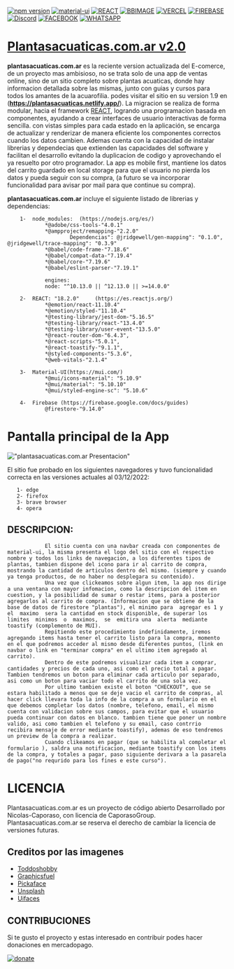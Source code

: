 [![npm version](https://img.shields.io/npm/v/admin-lte/latest.svg)](https://www.npmjs.com)
[![material-ui](https://img.shields.io/badge/material--ui-https%3A%2F%2Fmui.com%2F-red)](https://mui.com/)
[![REACT](https://img.shields.io/badge/React-https%3A%2F%2Fes.reactjs.org%2F-blue)](https://es.reactjs.org/)
[![BBIMAGE](https://img.shields.io/badge/POWERED-BB%20IMAGES-lightblue)](https://es.imgbb.com/)
[![VERCEL](https://img.shields.io/badge/POWERED-Vercel-black)](https://vercel.com/)
[![FIREBASE](https://img.shields.io/badge/FIREBASE-DOCS-orange)](https://firebase.google.com/docs)
[![Discord](https://img.shields.io/badge/Discord-join%20now-green)](https://discord.gg/RXYSs4Cs)
[![FACEBOOK](https://img.shields.io/badge/FACEBOOK-JOIN%20COMUNITY-brightgreen)](https://www.facebook.com/todoshobby)
[![WHATSAPP](https://img.shields.io/badge/SOPORTE-whatsapp-green)](https://api.whatsapp.com/send?phone=+5491133299841&text=dejame%20tu%20mensaje%20de%20plantasacuaticas)




# [Plantasacuaticas.com.ar v2.0](https://nicolascaporaso-backend-51380.onrender.com/auth/login)


**plantasacuaticas.com.ar** es la reciente version actualizada del E-comerce, de un proyecto mas ambisioso, no se trata solo de una app de ventas online, sino de un sitio completo sobre plantas acuaticas, donde hay informacion detallada sobre las mismas, junto con guias y cursos para todos los amantes de la acuarofilia. podes visitar el sitio en su version 1.9 en (**https://plantasacuaticas.netlify.app/**). La migracion se realiza de forma modular, hacia el framework [REACT](https://es.reactjs.org/), logrando una programacion basada en componentes, ayudando a crear interfaces de usuario interactivas de forma sencilla. con vistas simples para cada estado en la aplicación, se encarga de actualizar y renderizar de manera eficiente los componentes correctos cuando los datos cambien. Ademas cuenta con la capacidad de instalar librerias y dependecias que extienden las capacidades del software y facilitan el desarrollo evitando la duplicacion de codigo y aprovechando el ya resuelto por otro programador.
La app es mobile first, mantiene los datos del carrito guardado en local storage para que el usuario no pierda los datos y pueda seguir con su compra, (a futuro se va incorporar funcionalidad para avisar por mail para que continue su compra).

**plantasacuaticas.com.ar** incluye el siguiente listado de librerias y dependencias:

        1-  node_modules:  (https://nodejs.org/es/)
                *@adobe/css-tools-"4.0.1"
                *@ampproject/remapping-"2.2.0"
                        Dependencias": @jridgewell/gen-mapping": "0.1.0", @jridgewell/trace-mapping": "0.3.9"
                *@babel/code-frame-"7.18.6"
                *@babel/compat-data-"7.19.4"
                *@babel/core-"7.19.6"
                *@babel/eslint-parser-"7.19.1"
                
                engines: 
                node: "^10.13.0 || ^12.13.0 || >=14.0.0"
                           
        2-  REACT: "18.2.0"     (https://es.reactjs.org/)
                *@emotion/react-11.10.4"
                *@emotion/styled-"11.10.4"
                *@testing-library/jest-dom-"5.16.5"
                *@testing-library/react-"13.4.0"
                *@testing-library/user-event-"13.5.0"
                *@react-router-dom-"6.4.3",
                *@react-scripts-"5.0.1",
                *@react-toastify-"9.1.1",
                *@styled-components-"5.3.6",
                *@web-vitals-"2.1.4"
                
        3-  Material-UI(https://mui.com/)
                *@mui/icons-material": "5.10.9"
                *@mui/material": "5.10.10"
                *@mui/styled-engine-sc": "5.10.6"
                
        4-  Firebase (https://firebase.google.com/docs/guides)
                @firestore-"9.14.0"
                
                
 # Pantalla principal de la App               
!["plantasacuaticas.com.ar Presentacion"](https://i.ibb.co/d6fSCLD/presentacion.png "plantasacuaticas.com.ar")
                
                
                
El sitio fue probado en los siguientes navegadores y tuvo funcionalidad correcta en las versiones actuales al 03/12/2022:

       1- edge
       2- firefox
       3- brave browser
       4- opera

## DESCRIPCION:
                El sitio cuenta con una navbar creada con componentes de material-ui, la misma presenta el logo del sitio con el respectivo nombre y todos los links de navegacion, a los diferentes tipos de plantas, tambien dispone del icono para ir al carrito de compra, mostrando la cantidad de articulos dentro del mismo. (siempre y cuando ya tenga productos, de no haber no desplegara su contenido).
                Una vez que clickeamos sobre algun item, la app nos dirige a una ventana con mayor infomacion, como la descripcion del item en cuestion, y la posibilidad de sumar o restar items, para a posterior agregarlos al carrito de compra. (Informacion que se obtiene de la base de datos de firestore "plantas"), el minimo para  agregar es 1 y el  maximo  sera la cantidad en stock disponible, de superar los  limites  minimos  o  maximos,  se  emitira una  alerta  mediante  toastify (complemento de MUI).
                Repitiendo este procedimiento indefinidamente, iremos agregando items hasta tener el carrito listo para la compra, momento en el que podremos acceder al mismo desde diferentes puntos, (link en navbar o link en "terminar compra" en el ultimo item agregado al carrito).
                Dentro de este podremos visualizar cada item a comprar, cantidades y precios de cada uno, asi como el precio total a pagar. Tambien tendremos un boton para eliminar cada articulo por separado, asi como un boton para vaciar todo el carrito de una sola vez.
                Por ultimo tambien existe el boton "CHECKOUT", que se estara habilitado a menos que se deje vacio el carrito de compras, al hacer click llevara toda la info de la compra a un formulario en el que debemos completar los datos (nombre, telefono, email, el mismo cuenta con validacion sobre sus campos, para evitar que el usuario pueda continuar con datos en blanco. tambien tiene que poner un nombre valido, asi como tambien el telefono y su email, caso contrrio recibira mensaje de error mediante toastify), ademas de eso tendremos un preview de la compra a realizar.
                Cuando clikeamos en pagar (que se habilita al completar el formulario ), saldra una notificacion, mediante toastify con los items de la compra, y totales a pagar, paso siguiente derivara a la pasarela de pago("no requrido para los fines e este curso").

 # LICENCIA  
Plantasacuaticas.com.ar es un proyecto de código abierto Desarrollado por Nicolas-Caporaso, con licencia de CaporasoGroup. 
Plantasacuaticas.com.ar se reserva el derecho de cambiar la licencia de versiones futuras.

## Creditos por las imagenes

- [Toddoshobby](https://www.facebook.com/todoshobby)
- [Graphicsfuel](https://www.graphicsfuel.com/2013/02/13-high-resolution-blur-backgrounds/)
- [Pickaface](https://pickaface.net/)
- [Unsplash](https://unsplash.com/)
- [Uifaces](http://uifaces.com/)

## CONTRIBUCIONES
Si te gusto el proyecto y estas interesado en contribuir podes hacer donaciones en mercadopago.

[![donate](https://img.shields.io/badge/Donate-Mercadopago-white)](https://mpago.la/2345NKC)

